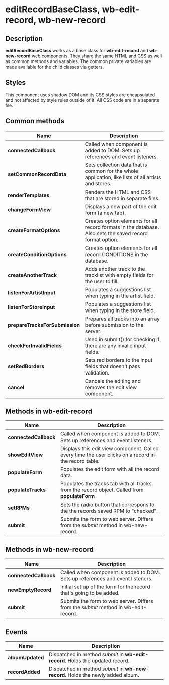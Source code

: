 # editRecordBaseClass, wb-edit-record, wb-new-record

## Description
**editRecordBaseClass** works as a base class for **wb-edit-record** and **wb-new-record** web components. They share the same HTML and CSS as well as common methods and variables. The common private variables are made available for the child classes via getters.

## Styles

This component uses shadow DOM and its CSS styles are encapsulated and not affected by style rules outside of it. All CSS code are in a separate file.

## Common methods

| Name                  | Description                       |
|-----------------------|-----------------------------------|
| **connectedCallback** | Called when component is added to DOM. Sets up references and event listeners. |
| **setCommonRecordData** | Sets collection data that is common for the whole application, like lists of all artists and stores. |
| **renderTemplates**| Renders the HTML and CSS that are stored in separate files. |
| **changeFormView** | Displays a new part of the edit form (a new tab). |
| **createFormatOptions** | Creates option elements for all record formats in the database. Also sets the saved record format option. |
| **createConditionOptions** | Creates option elements for all record CONDITIONS in the database. |
| **createAnotherTrack** | Adds another track to the tracklist with empty fields for the user to fill. |
| **listenForArtistInput** | Populates a suggestions list when typing in the artist field. |
| **listenForStoreInput** | Populates a suggestions list when typing in the store field. |
| **prepareTracksForSubmission** | Prepares all tracks into an array before submission to the server. |
| **checkForInvalidFields** |Used in submit() for checking if there are any invalid input fields.|
| **setRedBorders** | Sets red borders to the input fields that doesn't pass validation. |
| **cancel** | Cancels the editing and removes the edit view component. |

## Methods in wb-edit-record
| Name                  | Description                       |
|-----------------------|-----------------------------------|
| **connectedCallback** | Called when component is added to DOM. Sets up references and event listeners. |
| **showEditView** | Displays this edit view component. Called every time the user clicks on a record in the record table. | 
| **populateForm** | Populates the edit form with all the record data. |
| **populateTracks** | Populates the tracks tab with all tracks from the record object. Called from **populateForm** |
| **setRPMs**| Sets the radio button that correspons to the the records saved RPM to "checked". |
| **submit** | Submits the form to web server. Differs from the *submit* method in wb-new-record. |

## Methods in wb-new-record
| Name                  | Description                       |
|-----------------------|-----------------------------------|
| **connectedCallback** | Called when component is added to DOM. Sets up references and event listeners. |
| **newEmptyRecord** | Initial set up of the form for the record that's going to be added. |
| **submit** | Submits the form to web server. Differs from the *submit* method in wb-edit-record. |

## Events

| Name                  | Description                       |
|-----------------------|-----------------------------------|
| **albumUpdated** | Dispatched in method *submit* in **wb-edit-record**. Holds the updated record.  |
| **recordAdded** | Dispatched in method *submit* in **wb-new-record**. Holds the newly added album. |